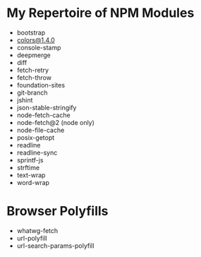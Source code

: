 # My Repertoire of NPM Modules

-   bootstrap
-   colors@1.4.0
-   console-stamp
-   deepmerge
-   diff
-   fetch-retry
-   fetch-throw
-   foundation-sites
-   git-branch
-   jshint
-   json-stable-stringify
-   node-fetch-cache
-   node-fetch@2 (node only)
-   node-file-cache
-   posix-getopt
-   readline
-   readline-sync
-   sprintf-js
-   strftime
-   text-wrap
-   word-wrap

# Browser Polyfills

-   whatwg-fetch
-   url-polyfill
-   url-search-params-polyfill
